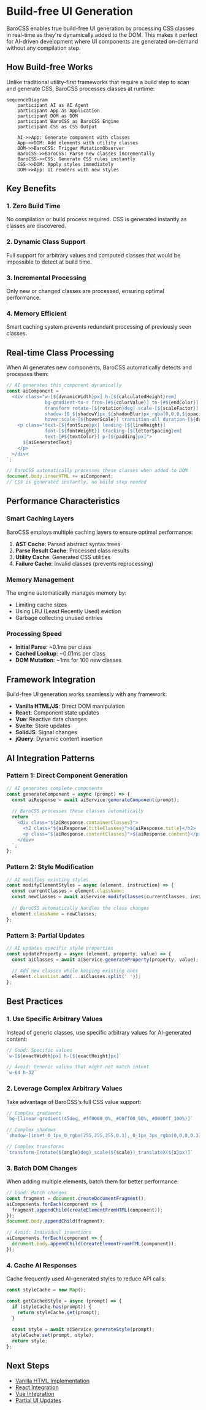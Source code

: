 # Build-free UI Generation

BaroCSS enables true build-free UI generation by processing CSS classes in real-time as they're dynamically added to the DOM. This makes it perfect for AI-driven development where UI components are generated on-demand without any compilation step.

## How Build-free Works

Unlike traditional utility-first frameworks that require a build step to scan and generate CSS, BaroCSS processes classes at runtime:

```mermaid
sequenceDiagram
    participant AI as AI Agent
    participant App as Application
    participant DOM as DOM
    participant BaroCSS as BaroCSS Engine
    participant CSS as CSS Output

    AI->>App: Generate component with classes
    App->>DOM: Add elements with utility classes
    DOM->>BaroCSS: Trigger MutationObserver
    BaroCSS->>BaroCSS: Parse new classes incrementally
    BaroCSS->>CSS: Generate CSS rules instantly
    CSS->>DOM: Apply styles immediately
    DOM->>App: UI renders with new styles
```

## Key Benefits

### 1. Zero Build Time
No compilation or build process required. CSS is generated instantly as classes are discovered.

### 2. Dynamic Class Support
Full support for arbitrary values and computed classes that would be impossible to detect at build time.

### 3. Incremental Processing
Only new or changed classes are processed, ensuring optimal performance.

### 4. Memory Efficient
Smart caching system prevents redundant processing of previously seen classes.

## Real-time Class Processing

When AI generates new components, BaroCSS automatically detects and processes them:

```javascript
// AI generates this component dynamically
const aiComponent = `
  <div class="w-[${dynamicWidth}px] h-[${calculatedHeight}rem] 
              bg-gradient-to-r from-[#${colorValue}] to-[#${endColor}]
              transform rotate-[${rotation}deg] scale-[${scaleFactor}]
              shadow-[0_${shadowY}px_${shadowBlur}px_rgba(0,0,0,${opacity})]
              hover:scale-[${hoverScale}] transition-all duration-[${duration}ms]">
    <p class="text-[${fontSize}px] leading-[${lineHeight}] 
              font-[${fontWeight}] tracking-[${letterSpacing}em]
              text-[#${textColor}] p-[${padding}px]">
      ${aiGeneratedText}
    </p>
  </div>
`;

// BaroCSS automatically processes these classes when added to DOM
document.body.innerHTML += aiComponent;
// CSS is generated instantly, no build step needed
```

## Performance Characteristics

### Smart Caching Layers

BaroCSS employs multiple caching layers to ensure optimal performance:

1. **AST Cache**: Parsed abstract syntax trees
2. **Parse Result Cache**: Processed class results  
3. **Utility Cache**: Generated CSS utilities
4. **Failure Cache**: Invalid classes (prevents reprocessing)

### Memory Management

The engine automatically manages memory by:
- Limiting cache sizes
- Using LRU (Least Recently Used) eviction
- Garbage collecting unused entries

### Processing Speed

- **Initial Parse**: ~0.1ms per class
- **Cached Lookup**: ~0.01ms per class
- **DOM Mutation**: ~1ms for 100 new classes

## Framework Integration

Build-free UI generation works seamlessly with any framework:

- **Vanilla HTML/JS**: Direct DOM manipulation
- **React**: Component state updates
- **Vue**: Reactive data changes
- **Svelte**: Store updates
- **SolidJS**: Signal changes
- **jQuery**: Dynamic content insertion

## AI Integration Patterns

### Pattern 1: Direct Component Generation

```javascript
// AI generates complete components
const generateComponent = async (prompt) => {
  const aiResponse = await aiService.generateComponent(prompt);
  
  // BaroCSS processes these classes automatically
  return `
    <div class="${aiResponse.containerClasses}">
      <h2 class="${aiResponse.titleClasses}">${aiResponse.title}</h2>
      <p class="${aiResponse.contentClasses}">${aiResponse.content}</p>
    </div>
  `;
};
```

### Pattern 2: Style Modification

```javascript
// AI modifies existing styles
const modifyElementStyles = async (element, instruction) => {
  const currentClasses = element.className;
  const newClasses = await aiService.modifyClasses(currentClasses, instruction);
  
  // BaroCSS automatically handles the class changes
  element.className = newClasses;
};
```

### Pattern 3: Partial Updates

```javascript
// AI updates specific style properties
const updateProperty = async (element, property, value) => {
  const aiClasses = await aiService.generateProperty(property, value);
  
  // Add new classes while keeping existing ones
  element.classList.add(...aiClasses.split(' '));
};
```

## Best Practices

### 1. Use Specific Arbitrary Values

Instead of generic classes, use specific arbitrary values for AI-generated content:

```javascript
// Good: Specific values
`w-[${exactWidth}px] h-[${exactHeight}px]`

// Avoid: Generic values that might not match intent
`w-64 h-32`
```

### 2. Leverage Complex Arbitrary Values

Take advantage of BaroCSS's full CSS value support:

```javascript
// Complex gradients
`bg-[linear-gradient(45deg,_#ff0000_0%,_#00ff00_50%,_#0000ff_100%)]`

// Complex shadows
`shadow-[inset_0_1px_0_rgba(255,255,255,0.1),_0_1px_3px_rgba(0,0,0,0.3)]`

// Complex transforms
`transform-[rotate(${angle}deg)_scale(${scale})_translateX(${x}px)]`
```

### 3. Batch DOM Changes

When adding multiple elements, batch them for better performance:

```javascript
// Good: Batch changes
const fragment = document.createDocumentFragment();
aiComponents.forEach(component => {
  fragment.appendChild(createElementFromHTML(component));
});
document.body.appendChild(fragment);

// Avoid: Individual insertions
aiComponents.forEach(component => {
  document.body.appendChild(createElementFromHTML(component));
});
```

### 4. Cache AI Responses

Cache frequently used AI-generated styles to reduce API calls:

```javascript
const styleCache = new Map();

const getCachedStyle = async (prompt) => {
  if (styleCache.has(prompt)) {
    return styleCache.get(prompt);
  }
  
  const style = await aiService.generateStyle(prompt);
  styleCache.set(prompt, style);
  return style;
};
```

## Next Steps

- [Vanilla HTML Implementation](/guide/ai-integration/vanilla-html)
- [React Integration](/guide/ai-integration/react)
- [Vue Integration](/guide/ai-integration/vue)
- [Partial UI Updates](/guide/ai-integration/partial-updates)
